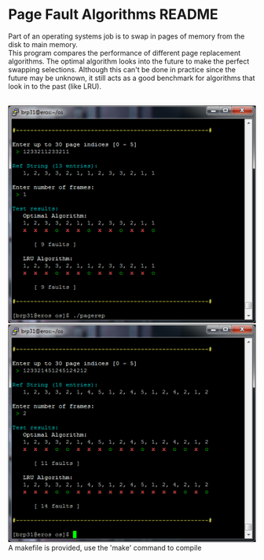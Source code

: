 # Page Fault Algorithms README #

  Part of an operating systems job is to swap in pages of memory from the disk to main memory.  
  This program compares the performance of different page replacement algorithms.  The optimal algorithm looks into the future to make the perfect swapping selections.  Although this can't be done in practice since the future may be unknown, it still acts as a good benchmark for algorithms that look in to the past (like LRU). 
  
<br>
<img src="https://github.com/Otays/Page-fault-algorithms/blob/master/pics/2.png" />

  
<br>
<img src="https://github.com/Otays/Page-fault-algorithms/blob/master/pics/1.png" />

<br>
  A makefile is provided, use the 'make' command to compile
  

